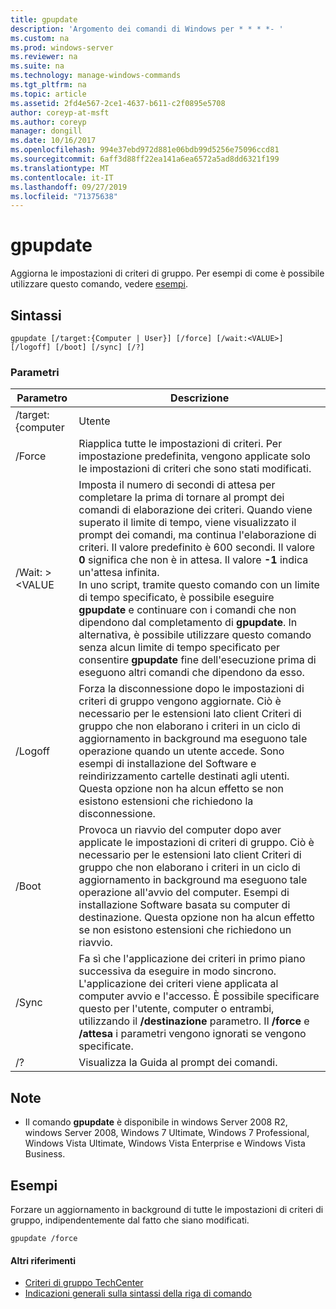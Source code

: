 ```yaml
---
title: gpupdate
description: 'Argomento dei comandi di Windows per * * * *- '
ms.custom: na
ms.prod: windows-server
ms.reviewer: na
ms.suite: na
ms.technology: manage-windows-commands
ms.tgt_pltfrm: na
ms.topic: article
ms.assetid: 2fd4e567-2ce1-4637-b611-c2f0895e5708
author: coreyp-at-msft
ms.author: coreyp
manager: dongill
ms.date: 10/16/2017
ms.openlocfilehash: 994e37ebd972d881e06bdb99d5256e75096ccd81
ms.sourcegitcommit: 6aff3d88ff22ea141a6ea6572a5ad8dd6321f199
ms.translationtype: MT
ms.contentlocale: it-IT
ms.lasthandoff: 09/27/2019
ms.locfileid: "71375638"
---
```

# <a name="gpupdate"></a>gpupdate

Aggiorna le impostazioni di criteri di gruppo. Per esempi di come è possibile utilizzare questo comando, vedere [esempi](#examples).

## <a name="syntax"></a>Sintassi

```
gpupdate [/target:{Computer | User}] [/force] [/wait:<VALUE>] [/logoff] [/boot] [/sync] [/?]
```

### <a name="parameters"></a>Parametri

|     Parametro     |                                                                                                                                                                                                                                                                                                                             Descrizione                                                                                                                                                                                                                                                                                                                             |
|-------------------|---------------------------------------------------------------------------------------------------------------------------------------------------------------------------------------------------------------------------------------------------------------------------------------------------------------------------------------------------------------------------------------------------------------------------------------------------------------------------------------------------------------------------------------------------------------------------------------------------------------------------------------------------------------------|
| /target: {computer |                                                                                                                                                                                                                                                                                                                                Utente                                                                                                                                                                                                                                                                                                                                |
|      /Force       |                                                                                                                                                                                                                                                                                   Riapplica tutte le impostazioni di criteri. Per impostazione predefinita, vengono applicate solo le impostazioni di criteri che sono stati modificati.                                                                                                                                                                                                                                                                                    |
|  /Wait: > \<VALUE   | Imposta il numero di secondi di attesa per completare la prima di tornare al prompt dei comandi di elaborazione dei criteri. Quando viene superato il limite di tempo, viene visualizzato il prompt dei comandi, ma continua l'elaborazione di criteri. Il valore predefinito è 600 secondi. Il valore **0** significa che non è in attesa. Il valore **-1** indica un'attesa infinita.</br>In uno script, tramite questo comando con un limite di tempo specificato, è possibile eseguire **gpupdate** e continuare con i comandi che non dipendono dal completamento di **gpupdate**. In alternativa, è possibile utilizzare questo comando senza alcun limite di tempo specificato per consentire **gpupdate** fine dell'esecuzione prima di eseguono altri comandi che dipendono da esso. |
|      /Logoff      |                                                                                                                                   Forza la disconnessione dopo le impostazioni di criteri di gruppo vengono aggiornate. Ciò è necessario per le estensioni lato client Criteri di gruppo che non elaborano i criteri in un ciclo di aggiornamento in background ma eseguono tale operazione quando un utente accede. Sono esempi di installazione del Software e reindirizzamento cartelle destinati agli utenti. Questa opzione non ha alcun effetto se non esistono estensioni che richiedono la disconnessione.                                                                                                                                    |
|       /Boot       |                                                                                                                                       Provoca un riavvio del computer dopo aver applicate le impostazioni di criteri di gruppo. Ciò è necessario per le estensioni lato client Criteri di gruppo che non elaborano i criteri in un ciclo di aggiornamento in background ma eseguono tale operazione all'avvio del computer. Esempi di installazione Software basata su computer di destinazione. Questa opzione non ha alcun effetto se non esistono estensioni che richiedono un riavvio.                                                                                                                                        |
|       /Sync       |                                                                                                                                                                              Fa sì che l'applicazione dei criteri in primo piano successiva da eseguire in modo sincrono. L'applicazione dei criteri viene applicata al computer avvio e l'accesso. È possibile specificare questo per l'utente, computer o entrambi, utilizzando il **/destinazione** parametro. Il **/force** e **/attesa** i parametri vengono ignorati se vengono specificate.                                                                                                                                                                               |
|        /?         |                                                                                                                                                                                                                                                                                                                Visualizza la Guida al prompt dei comandi.                                                                                                                                                                                                                                                                                                                 |

## <a name="remarks"></a>Note

-   Il comando **gpupdate** è disponibile in windows Server 2008 R2, windows Server 2008, Windows 7 Ultimate, Windows 7 Professional, Windows Vista Ultimate, Windows Vista Enterprise e Windows Vista Business.

## <a name="examples"></a>Esempi

Forzare un aggiornamento in background di tutte le impostazioni di criteri di gruppo, indipendentemente dal fatto che siano modificati.

```
gpupdate /force
```

#### <a name="additional-references"></a>Altri riferimenti

-   [Criteri di gruppo TechCenter](https://go.microsoft.com/fwlink/?LinkID=145531)
-   [Indicazioni generali sulla sintassi della riga di comando](command-line-syntax-key.md)